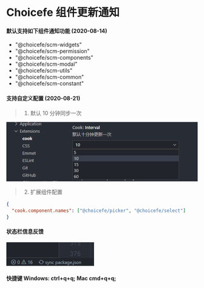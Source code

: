 # Choicefe 组件更新通知

#### 默认支持如下组件通知功能 (2020-08-14)

- "@choicefe/scm-widgets"
- "@choicefe/scm-permission"
- "@choicefe/scm-components"
- "@choicefe/scm-modal"
- "@choicefe/scm-utils"
- "@choicefe/scm-common"
- "@choicefe/scm-constant"

#### 支持自定义配置 (2020-08-21)

> 1. 默认 10 分钟同步一次

![预览图](./desc/interval.png)

> 2. 扩展组件配置

```json
{
  "cook.component.names": ["@choicefe/picker", "@choicefe/select"]
}
```

#### 状态栏信息反馈

![预览图](./desc/status.png)

#### 快捷键 Windows: ctrl+q+q; Mac cmd+q+q;

